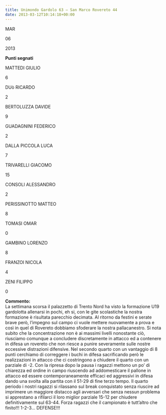 ```yaml
---
title: Unimondo Gardolo 63 – San Marco Rovereto 44
date: 2013-03-12T10:14:18+00:00
---
```

MAR

06

2013

**Punti segnati**

MATTEDI GIULIO

6

DUò RICARDO

2

BERTOLUZZA DAVIDE

9

GUADAGNINI FEDERICO

2

DALLA PICCOLA LUCA

7

TRIVARELLI GIACOMO

15

CONSOLI ALESSANDRO

2

PERISSINOTTO MATTEO

8

TOMASI OMAR

0

GAMBINO LORENZO

8

FRANZOI NICOLA

4

ZENI FILIPPO

0

**Commento:**  
La settimana scorsa il palazzetto di Trento Nord ha visto la formazione U19 gardolotta allenarsi in pochi, eh si, con le gite scolastiche la nostra formazione è risultata parecchio decimata. Al ritorno da festini e serate brave però, l’impegno sul campo ci vuole mettere nuovamente a prova e così in quel di Rovereto dobbiamo sfoderare la nostra pallacanestro. Si nota subito che la concentrazione non è ai massimi livelli nonostante ciò, riusciamo comunque a concludere discretamente in attacco ed a contenere in difesa un rovereto che non riesce a punire severamente sulle nostre eccessive distrazioni difensive. Nel secondo quarto con un vantaggio di 8 punti cerchiamo di correggere i buchi in difesa sacrificando però le realizzazioni in attacco che ci costringono a chiudere il quarto con un parziale di -2. Con la ripresa dopo la pausa i ragazzi mettono un po’ di chiarezza ed ordine in campo riuscendo ad addomesticare il pallone in attacco ed essere contemporaneamente efficaci ed aggressivi in difesa dando una svolta alla partita con il 51-29 di fine terzo tempo. Il quarto periodo i nostri ragazzi si rilassano sul break conquistato senza riuscire ad imprimere un maggiore distacco agli avversari che senza nessun problema si apprestano a rifilarci il loro miglior parziale 15-12 per chiudere definitivamente sul 63-44. Forza ragazzi che il campionato è tutt’altro che finito!!! 1-2-3… DEFENSE!!!